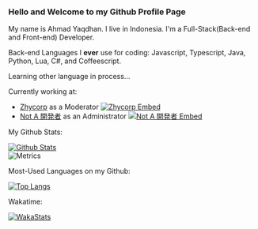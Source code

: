 ### Hello and Welcome to my Github Profile Page

My name is Ahmad Yaqdhan. I live in Indonesia. I'm a Full-Stack(Back-end and Front-end) Developer.

Back-end Languages I **ever** use for coding: Javascript, Typescript, Java, Python, Lua, C#, and Coffeescript.

Learning other language in process...


Currently working at:

- [Zhycorp](https://zhycorp.com/) as a Moderator [![Zhycorp Embed](https://discordapp.com/api/guilds/332877090003091456/embed.png)](https://zhycorp.com/discord)
- [Not A 開発者](https://notadev.xyz/) as an Administrator [![Not A 開発者 Embed](https://discordapp.com/api/guilds/703245245315416184/embed.png)](https://clidev.my.id/discord)

My Github Stats:

[![Github Stats](https://github-readme-stats.vercel.app/api?username=Mednoob&show_icons=true&theme=dark)](https://github.com/Mednoob)
<br>
![Metrics](https://metrics.lecoq.io/Mednoob?template=classic&introduction=1&introduction.title=true&config.timezone=Asia%2FJayapura)

Most-Used Languages on my Github:

[![Top Langs](https://github-readme-stats.vercel.app/api/top-langs/?username=Mednoob&layout=compact&theme=dark)](https://github.com/Mednoob)

Wakatime:

[![WakaStats](https://github-readme-stats.vercel.app/api/wakatime?username=Mednoob&layout=compact)](https://wakatime.com/@Mednoob)
